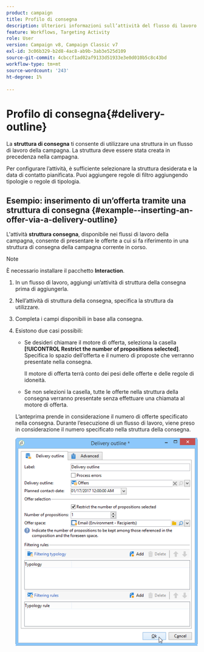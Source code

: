 ```yaml
---
product: campaign
title: Profilo di consegna
description: Ulteriori informazioni sull’attività del flusso di lavoro Struttura della consegna
feature: Workflows, Targeting Activity
role: User
version: Campaign v8, Campaign Classic v7
exl-id: 3c06b329-b2d8-4ac8-ab9b-3ab3e525d109
source-git-commit: 4cbccf1ad02af9133d51933e3e0d010b5c8c43bd
workflow-type: tm+mt
source-wordcount: '243'
ht-degree: 1%

---
```


# Profilo di consegna{#delivery-outline}

La **struttura di consegna** ti consente di utilizzare una struttura in un flusso di lavoro della campagna. La struttura deve essere stata creata in precedenza nella campagna.

Per configurare l’attività, è sufficiente selezionare la struttura desiderata e la data di contatto pianificata. Puoi aggiungere regole di filtro aggiungendo tipologie o regole di tipologia.

## Esempio: inserimento di un’offerta tramite una struttura di consegna {#example--inserting-an-offer-via-a-delivery-outline}

L&#39;attività **struttura consegna**, disponibile nei flussi di lavoro della campagna, consente di presentare le offerte a cui si fa riferimento in una struttura di consegna della campagna corrente in corso.

>[!NOTE]
>
>È necessario installare il pacchetto **Interaction**.

1. In un flusso di lavoro, aggiungi un’attività di struttura della consegna prima di aggiungerla.
1. Nell’attività di struttura della consegna, specifica la struttura da utilizzare.
1. Completa i campi disponibili in base alla consegna.
1. Esistono due casi possibili:

   * Se desideri chiamare il motore di offerta, seleziona la casella **[!UICONTROL Restrict the number of propositions selected]**. Specifica lo spazio dell’offerta e il numero di proposte che verranno presentate nella consegna.

     Il motore di offerta terrà conto dei pesi delle offerte e delle regole di idoneità.

   * Se non selezioni la casella, tutte le offerte nella struttura della consegna verranno presentate senza effettuare una chiamata al motore di offerta.

   L’anteprima prende in considerazione il numero di offerte specificato nella consegna. Durante l’esecuzione di un flusso di lavoro, viene preso in considerazione il numero specificato nella struttura della consegna.

   ![](assets/int_compo_offre_wf1.png)

